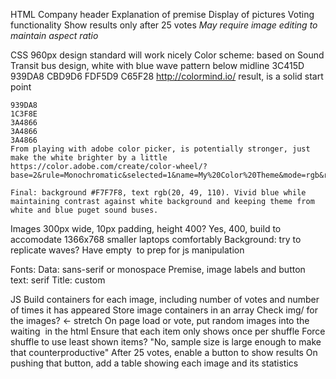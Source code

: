 HTML
  Company header
  Explanation of premise
  Display of pictures
  Voting functionality
  Show results only after 25 votes
  *May require image editing to maintain aspect ratio*

CSS
  960px design standard will work nicely
  Color scheme:
    based on Sound Transit bus design, white with blue wave pattern below midline
    3C415D
    939DA8
    CBD9D6
    FDF5D9
    C65F28
    http://colormind.io/ result, is a solid start point

    939DA8
    1C3F8E
    3A4866
    3A4866
    3A4866
    From playing with adobe color picker, is potentially stronger, just make the white brighter by a little
    https://color.adobe.com/create/color-wheel/?base=2&rule=Monochromatic&selected=1&name=My%20Color%20Theme&mode=rgb&rgbvalues=0.22835242435303055,0.28198429875239117,0.3998391544117647,0.6529424302668311,0.654781723432916,0.6588235294117647,0.3762611752801616,0.4646315621992161,0.6588235294117647,0.10854257528835139,0.24900177617166788,0.5576577579273897,0.22834350074814808,0.28197327930964927,0.3998235294117647&swatchOrder=0,1,2,3,4

    Final: background #F7F7F8, text rgb(20, 49, 110). Vivid blue while maintaining contrast against white background and keeping theme from white and blue puget sound buses.
    
  Images 300px wide, 10px padding, height 400?
    Yes, 400, build to accomodate 1366x768 smaller laptops comfortably
  Background: try to replicate waves?
  Have empty <img> to prep for js manipulation

  Fonts:
    Data: sans-serif or monospace
    Premise, image labels and button text: serif
    Title: custom

JS
  Build containers for each image, including number of votes and number of times it has appeared
  Store image containers in an array
  Check img/ for the images? <- stretch
  On page load or vote, put random images into the waiting <img> in the html
  Ensure that each item only shows once per shuffle
  Force shuffle to use least shown items? "No, sample size is large enough to make that counterproductive"
  After 25 votes, enable a button to show results
  On pushing that button, add a table showing each image and its statistics